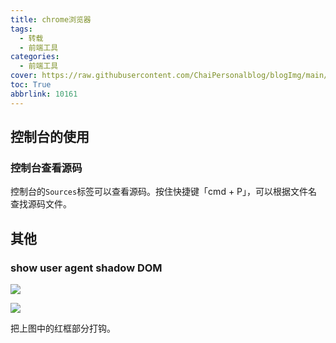 ```yaml
---
title: chrome浏览器
tags:
  - 转载
  - 前端工具
categories:
  - 前端工具
cover: https://raw.githubusercontent.com/ChaiPersonalblog/blogImg/main/google_chrome.jpg
toc: True
abbrlink: 10161
---
```




## 控制台的使用

### 控制台查看源码

控制台的`Sources`标签可以查看源码。按住快捷键「cmd + P」，可以根据文件名查找源码文件。



## 其他

### show user agent shadow DOM

![](http://img.smyhvae.com/20180206_1610.png)


![](http://img.smyhvae.com/20180206_1616.png)

把上图中的红框部分打钩。


